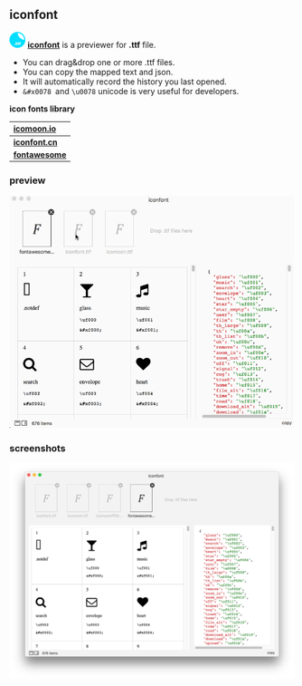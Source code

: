 ## iconfont
<img src="/screenshots/108x108.png" width="28" hegiht="28" />  **[iconfont](https://github.com/iHongRen/iconfont)** is  a previewer for **.ttf** file.

- You can drag&drop one or more .ttf files.
- You can copy the mapped text and json.
- It will automatically record the history you last opened.
- `&#x0078 `and  `\u0078` unicode is very useful for developers.   



**icon fonts  library**

| [icomoon.io](https://icomoon.io/app/#/select)       |
| :-------------------------------------------------- |
| **[iconfont.cn](http://www.iconfont.cn/)**          |
| **[fontawesome](http://fontawesome.dashgame.com/)** |



###  preview

<img src="/screenshots/view.gif" width="688" hegiht="520" />





### screenshots

<img src="/screenshots/preview.png" width="688" hegiht="520" />

 





